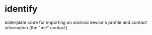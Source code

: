 # identify
boilerplate code for importing an android device's profile and contact information (the "me" contact)
